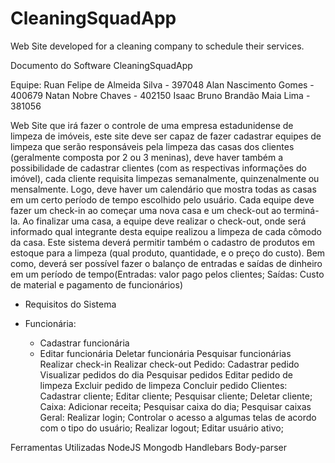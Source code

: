 # CleaningSquadApp
Web Site developed for a cleaning company to schedule their services.

Documento do Software CleaningSquadApp

Equipe:
Ruan Felipe de Almeida Silva - 397048
Alan Nascimento Gomes - 400679
Natan Nobre Chaves - 402150
Isaac Bruno Brandão Maia Lima - 381056

Web Site que irá fazer o controle de uma empresa estadunidense de limpeza de imóveis, este site deve ser capaz de fazer cadastrar equipes de limpeza que serão responsáveis pela limpeza das casas dos clientes (geralmente composta por 2 ou 3 meninas), deve haver também a possibilidade de cadastrar clientes (com as respectivas informações do imóvel), cada cliente requisita limpezas semanalmente, quinzenalmente ou mensalmente. Logo, deve haver um calendário que mostra todas as casas em um certo período de tempo escolhido pelo usuário. Cada equipe deve fazer um check-in ao começar uma nova casa e um check-out ao terminá-la. Ao finalizar uma casa, a equipe deve realizar o check-out, onde será informado qual integrante desta equipe realizou a limpeza de cada cômodo da casa. Este sistema deverá permitir também o cadastro de produtos em estoque para a limpeza (qual produto, quantidade, e o preço do custo). Bem como, deverá ser possível fazer o balanço de entradas e saídas de dinheiro em um período de tempo(Entradas: valor pago pelos clientes; Saídas: Custo de material e pagamento de funcionários)

- Requisitos do Sistema

- Funcionária:
  - Cadastrar funcionária
  - Editar funcionária
Deletar funcionária
Pesquisar funcionárias
Realizar check-in
Realizar check-out
Pedido:
Cadastrar pedido
Visualizar pedidos do dia
Pesquisar pedidos
Editar pedido de limpeza
Excluir pedido de limpeza
Concluir pedido
Clientes:
Cadastrar cliente;
Editar cliente;
Pesquisar cliente;
Deletar cliente;
Caixa:
Adicionar receita;
Pesquisar caixa do dia;
Pesquisar caixas
Geral:
Realizar login;
Controlar o acesso a algumas telas de acordo com o tipo do usuário;
Realizar logout;
Editar usuário ativo;

Ferramentas Utilizadas
NodeJS
Mongodb
Handlebars
Body-parser
